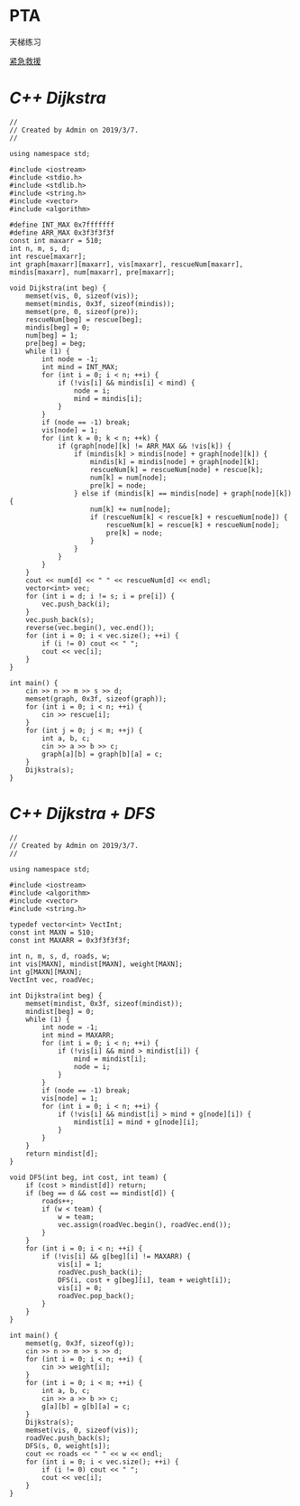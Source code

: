 # PTA
天梯练习

[紧急救援](https://pintia.cn/problem-sets/994805046380707840/problems/994805073643683840)

# _C++ Dijkstra_

    //
    // Created by Admin on 2019/3/7.
    //

    using namespace std;

    #include <iostream>
    #include <stdio.h>
    #include <stdlib.h>
    #include <string.h>
    #include <vector>
    #include <algorithm>

    #define INT_MAX 0x7fffffff
    #define ARR_MAX 0x3f3f3f3f
    const int maxarr = 510;
    int n, m, s, d;
    int rescue[maxarr];
    int graph[maxarr][maxarr], vis[maxarr], rescueNum[maxarr], mindis[maxarr], num[maxarr], pre[maxarr];

    void Dijkstra(int beg) {
        memset(vis, 0, sizeof(vis));
        memset(mindis, 0x3f, sizeof(mindis));
        memset(pre, 0, sizeof(pre));
        rescueNum[beg] = rescue[beg];
        mindis[beg] = 0;
        num[beg] = 1;
        pre[beg] = beg;
        while (1) {
            int node = -1;
            int mind = INT_MAX;
            for (int i = 0; i < n; ++i) {
                if (!vis[i] && mindis[i] < mind) {
                    node = i;
                    mind = mindis[i];
                }
            }
            if (node == -1) break;
            vis[node] = 1;
            for (int k = 0; k < n; ++k) {
                if (graph[node][k] != ARR_MAX && !vis[k]) {
                    if (mindis[k] > mindis[node] + graph[node][k]) {
                        mindis[k] = mindis[node] + graph[node][k];
                        rescueNum[k] = rescueNum[node] + rescue[k];
                        num[k] = num[node];
                        pre[k] = node;
                    } else if (mindis[k] == mindis[node] + graph[node][k]) {
                        num[k] += num[node];
                        if (rescueNum[k] < rescue[k] + rescueNum[node]) {
                            rescueNum[k] = rescue[k] + rescueNum[node];
                            pre[k] = node;
                        }
                    }
                }
            }
        }
        cout << num[d] << " " << rescueNum[d] << endl;
        vector<int> vec;
        for (int i = d; i != s; i = pre[i]) {
            vec.push_back(i);
        }
        vec.push_back(s);
        reverse(vec.begin(), vec.end());
        for (int i = 0; i < vec.size(); ++i) {
            if (i != 0) cout << " ";
            cout << vec[i];
        }
    }

    int main() {
        cin >> n >> m >> s >> d;
        memset(graph, 0x3f, sizeof(graph));
        for (int i = 0; i < n; ++i) {
            cin >> rescue[i];
        }
        for (int j = 0; j < m; ++j) {
            int a, b, c;
            cin >> a >> b >> c;
            graph[a][b] = graph[b][a] = c;
        }
        Dijkstra(s);
    }

# _C++ Dijkstra + DFS_

    //
    // Created by Admin on 2019/3/7.
    //

    using namespace std;

    #include <iostream>
    #include <algorithm>
    #include <vector>
    #include <string.h>

    typedef vector<int> VectInt;
    const int MAXN = 510;
    const int MAXARR = 0x3f3f3f3f;

    int n, m, s, d, roads, w;
    int vis[MAXN], mindist[MAXN], weight[MAXN];
    int g[MAXN][MAXN];
    VectInt vec, roadVec;

    int Dijkstra(int beg) {
        memset(mindist, 0x3f, sizeof(mindist));
        mindist[beg] = 0;
        while (1) {
            int node = -1;
            int mind = MAXARR;
            for (int i = 0; i < n; ++i) {
                if (!vis[i] && mind > mindist[i]) {
                    mind = mindist[i];
                    node = i;
                }
            }
            if (node == -1) break;
            vis[node] = 1;
            for (int i = 0; i < n; ++i) {
                if (!vis[i] && mindist[i] > mind + g[node][i]) {
                    mindist[i] = mind + g[node][i];
                }
            }
        }
        return mindist[d];
    }

    void DFS(int beg, int cost, int team) {
        if (cost > mindist[d]) return;
        if (beg == d && cost == mindist[d]) {
            roads++;
            if (w < team) {
                w = team;
                vec.assign(roadVec.begin(), roadVec.end());
            }
        }
        for (int i = 0; i < n; ++i) {
            if (!vis[i] && g[beg][i] != MAXARR) {
                vis[i] = 1;
                roadVec.push_back(i);
                DFS(i, cost + g[beg][i], team + weight[i]);
                vis[i] = 0;
                roadVec.pop_back();
            }
        }
    }

    int main() {
        memset(g, 0x3f, sizeof(g));
        cin >> n >> m >> s >> d;
        for (int i = 0; i < n; ++i) {
            cin >> weight[i];
        }
        for (int i = 0; i < m; ++i) {
            int a, b, c;
            cin >> a >> b >> c;
            g[a][b] = g[b][a] = c;
        }
        Dijkstra(s);
        memset(vis, 0, sizeof(vis));
        roadVec.push_back(s);
        DFS(s, 0, weight[s]);
        cout << roads << " " << w << endl;
        for (int i = 0; i < vec.size(); ++i) {
            if (i != 0) cout << " ";
            cout << vec[i];
        }
    }

